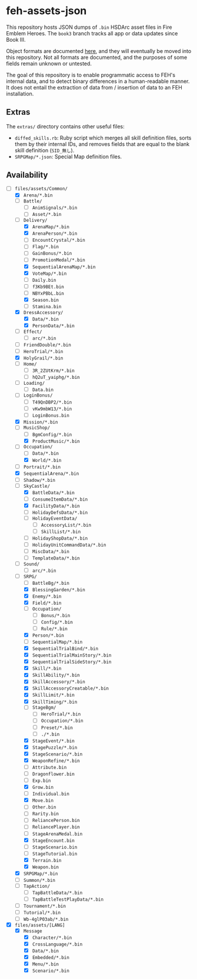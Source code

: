 # feh-assets-json

This repository hosts JSON dumps of `.bin` HSDArc asset files in Fire Emblem
Heroes. The `book3` branch tracks all app or data updates since Book III.

Object formats are documented [here][re-notes], and they will eventually be
moved into this repository. Not all formats are documented, and the purposes of
some fields remain unknown or untested.

The goal of this repository is to enable programmatic access to FEH's internal
data, and to detect binary differences in a human-readable manner. It does not
entail the extraction of data from / insertion of data to an FEH installation.

## Extras

The `extras/` directory contains other useful files:

* `diffed_skills.rb`: Ruby script which merges all skill definition files, sorts
  them by their internal IDs, and removes fields that are equal to the blank
  skill definition (`SID_無し`).
* `SRPGMap/*.json`: Special Map definition files.

## Availability

* [ ] `files/assets/Common/`
  * [x] `Arena/*.bin`
  * [ ] `Battle/`
    * [ ] `AnimSignals/*.bin`
    * [ ] `Asset/*.bin`
  * [ ] `Delivery/`
    * [x] `ArenaMap/*.bin`
    * [x] `ArenaPerson/*.bin`
    * [ ] `EncountCrystal/*.bin`
    * [ ] `Flag/*.bin`
    * [ ] `GainBonus/*.bin`
    * [ ] `PromotionMedal/*.bin`
    * [x] `SequentialArenaMap/*.bin`
    * [x] `VoteMap/*.bin`
    * [ ] `Daily.bin`
    * [ ] `f3Kb9BEt.bin`
    * [ ] `NBYxPBbL.bin`
    * [x] `Season.bin`
    * [ ] `Stamina.bin`
  * [x] `DressAccessory/`
    * [x] `Data/*.bin`
    * [x] `PersonData/*.bin`
  * [ ] `Effect/`
    * [ ] `arc/*.bin`
  * [ ] `FriendDouble/*.bin`
  * [ ] `HeroTrial/*.bin`
  * [x] `HolyGrail/*.bin`
  * [ ] `Home/`
    * [ ] `3R_2ZUtKrm/*.bin`
    * [ ] `hQ2uT_yaiphg/*.bin`
  * [ ] `Loading/`
    * [ ] `Data.bin`
  * [ ] `LoginBonus/`
    * [ ] `T49QnDBP2/*.bin`
    * [ ] `vKw9mbW13/*.bin`
    * [ ] `LoginBonus.bin`
  * [x] `Mission/*.bin`
  * [ ] `MusicShop/`
    * [ ] `BgmConfig/*.bin`
    * [x] `ProductMusic/*.bin`
  * [ ] `Occupation/`
    * [ ] `Data/*.bin`
    * [x] `World/*.bin`
  * [ ] `Portrait/*.bin`
  * [x] `SequentialArena/*.bin`
  * [ ] `Shadow/*.bin`
  * [ ] `SkyCastle/`
    * [x] `BattleData/*.bin`
    * [ ] `ConsumeItemData/*.bin`
    * [x] `FacilityData/*.bin`
    * [ ] `HolidayDefsData/*.bin`
    * [ ] `HolidayEventData/`
      * [ ] `AccessoryList/*.bin`
      * [ ] `SkillList/*.bin`
    * [ ] `HolidayShopData/*.bin`
    * [ ] `HolidayUnitCommandData/*.bin`
    * [ ] `MiscData/*.bin`
    * [ ] `TemplateData/*.bin`
  * [ ] `Sound/`
    * [ ] `arc/*.bin`
  * [ ] `SRPG/`
    * [ ] `BattleBg/*.bin`
    * [x] `BlessingGarden/*.bin`
    * [x] `Enemy/*.bin`
    * [x] `Field/*.bin`
    * [ ] `Occupation/`
      * [ ] `Bonus/*.bin`
      * [ ] `Config/*.bin`
      * [ ] `Rule/*.bin`
    * [x] `Person/*.bin`
    * [ ] `SequentialMap/*.bin`
    * [x] `SequentialTrialBind/*.bin`
    * [x] `SequentialTrialMainStory/*.bin`
    * [x] `SequentialTrialSideStory/*.bin`
    * [x] `Skill/*.bin`
    * [x] `SkillAbility/*.bin`
    * [x] `SkillAccessory/*.bin`
    * [x] `SkillAccessoryCreatable/*.bin`
    * [x] `SkillLimit/*.bin`
    * [x] `SkillTiming/*.bin`
    * [ ] `StageBgm/`
      * [ ] `HeroTrial/*.bin`
      * [ ] `Occupation/*.bin`
      * [ ] `Preset/*.bin`
      * [ ] `./*.bin`
    * [x] `StageEvent/*.bin`
    * [x] `StagePuzzle/*.bin`
    * [x] `StageScenario/*.bin`
    * [x] `WeaponRefine/*.bin`
    * [ ] `Attribute.bin`
    * [ ] `Dragonflower.bin`
    * [ ] `Exp.bin`
    * [x] `Grow.bin`
    * [ ] `Individual.bin`
    * [x] `Move.bin`
    * [ ] `Other.bin`
    * [ ] `Rarity.bin`
    * [ ] `ReliancePerson.bin`
    * [ ] `ReliancePlayer.bin`
    * [ ] `StageArenaMedal.bin`
    * [x] `StageEncount.bin`
    * [ ] `StageScenario.bin`
    * [ ] `StageTutorial.bin`
    * [x] `Terrain.bin`
    * [x] `Weapon.bin`
  * [x] `SRPGMap/*.bin`
  * [ ] `Summon/*.bin`
  * [ ] `TapAction/`
    * [ ] `TapBattleData/*.bin`
    * [ ] `TapBattleTestPlayData/*.bin`
  * [ ] `Tournament/*.bin`
  * [ ] `Tutorial/*.bin`
  * [ ] `Wb-4glP03ab/*.bin`
* [x] `files/assets/[LANG]`
  * [x] `Message`
    * [x] `Character/*.bin`
    * [x] `CrossLanguage/*.bin`
    * [x] `Data/*.bin`
    * [x] `Embedded/*.bin`
    * [x] `Menu/*.bin`
    * [x] `Scenario/*.bin`

[re-notes]: https://feheroes.gamepedia.com/User:HertzDevil/Reverse-engineering_notes
